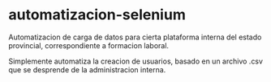 # automatizacion-selenium
Automatizacion de carga de datos para cierta plataforma interna del estado provincial, correspondiente a formacion laboral.

Simplemente automatiza la creacion de usuarios, basado en un archivo .csv que se desprende de la administracion interna.
